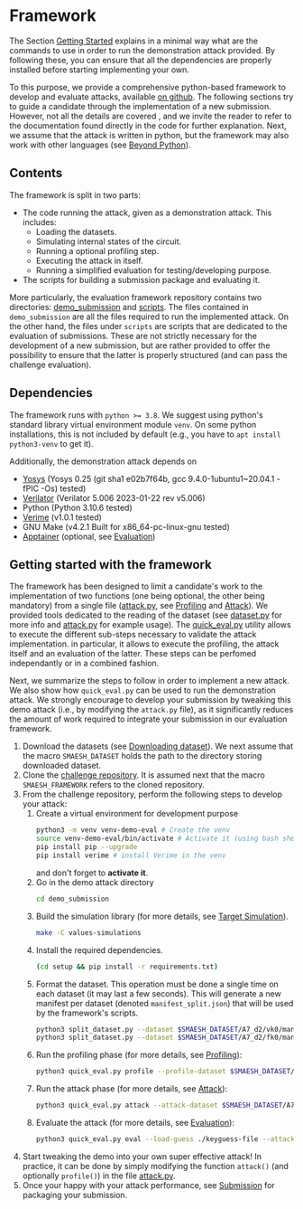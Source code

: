 # Framework
The Section [Getting Started](./getting_started.md) explains in a minimal way
what are the commands to use in order to run the demonstration attack provided.
By following these, you can ensure that all the dependencies are properly
installed before starting implementing your own. 

To this purpose, we provide a comprehensive python-based framework to develop
and evaluate attacks, available [on github](https://github.com/simple-crypto/SMAesH-challenge). The following sections try
to guide a candidate through the implementation of a new submission. However,
not all the details are covered , and we invite the reader to refer to the
documentation found directly in the code for further explanation.  Next, we assume
that the attack is written in python, but the framework may also work with
other languages (see
[Beyond Python](not_python.md)).

## Contents
The framework is split in two parts:

- The code running the attack, given as a demonstration attack.
    This includes:
    * Loading the datasets.
    * Simulating internal states of the circuit.
    * Running a optional profiling step.
    * Executing the attack in itself.
    * Running a simplified evaluation for testing/developing purpose.
- The scripts for building a submission package and evaluating it.

More particularly, the evaluation framework repository contains two
directories:
[demo_submission](https://github.com/simple-crypto/SMAesH-challenge/tree/main/demo_submission)
and
[scripts](https://github.com/simple-crypto/SMAesH-challenge/tree/main/scripts).
The files contained in `demo_submission` are all the files required to run the
implemented attack.  On the other hand, the files under `scripts` are scripts
that are dedicated to the evaluation of submissions. These are not strictly
necessary for the development of a new submission, but are rather provided to
offer the possibility to ensure that the latter is properly structured (and can pass the challenge evaluation).

## Dependencies

The framework runs with `python >= 3.8`. We suggest using python's standard
library virtual environment module `venv`. On some python installations, this
is not included by default (e.g., you have to `apt install python3-venv` to get
it). 

Additionally, the demonstration attack depends on
* [Yosys](https://yosyshq.net/yosys/) (Yosys 0.25 (git sha1 e02b7f64b, gcc 9.4.0-1ubuntu1~20.04.1 -fPIC -Os) tested)
* [Verilator](https://www.veripool.org/verilator/) (Verilator 5.006 2023-01-22 rev v5.006)
* Python (Python 3.10.6 tested)
* [Verime](https://pypi.org/project/verime/) (v1.0.1 tested)
* GNU Make (v4.2.1 Built for x86_64-pc-linux-gnu tested)
* [Apptainer](https://apptainer.org/) (optional, see [Evaluation](./evaluation.md))

## Getting started with the framework

The framework has been designed to limit a candidate's work to the
implementation of two functions (one being optional, the other being mandatory)
from a single file ([attack.py](https://github.com/simple-crypto/SMAesH-challenge/blob/main/demo_submission/attack.py), see [Profiling](profiling.md) and
[Attack](attack.md)). We provided tools dedicated to the reading of the dataset
(see [dataset.py](https://github.com/simple-crypto/SMAesH-challenge/blob/main/demo_submission/dataset.py) for more info and [attack.py](TODO) for example usage).
The [quick_eval.py](https://github.com/simple-crypto/SMAesH-challenge/blob/main/demo_submission/quick_eval.py) utility allows to execute the different sub-steps
necessary to validate the attack implementation. in particular, it allows to
execute the profiling, the attack itself and an evaluation of the latter. These
steps can be perfomed independantly or in a combined fashion. 

Next, we summarize the steps to follow in order to implement a new attack. We
also show how `quick_eval.py` can be used to run the demonstration
attack. We strongly encourage to develop your submission by tweaking this demo
attack (i.e., by modifying the `attack.py` file), as it significantly
reduces the amount of work required to integrate your submission in our evaluation
framework.

1. Download the datasets (see [Downloading
   dataset](getting_started.html#downloading-datasets)). We next assume that
   the macro `SMAESH_DATASET` holds the path to the directory storing
   downloaded dataset.
1. Clone the [challenge repository](https://github.com/simple-crypto/SMAesH-challenge). It is assumed next that the macro
   `SMAESH_FRAMEWORK` refers to the cloned repository.
1. From the challenge repository, perform the following steps to develop your attack:
    1. Create a virtual environment for development purpose
        ```bash
        python3 -m venv venv-demo-eval # Create the venv
        source venv-demo-eval/bin/activate # Activate it (using bash shell)
        pip install pip --upgrade 
        pip install verime # install Verime in the venv
        ```
        and don't forget to **activate it**.
    1. Go in the demo attack directory
        ```bash
        cd demo_submission
        ```
    1. Build the simulation library (for more details, see [Target Simulation](target_simulation.md)). 
        ```bash
        make -C values-simulations 
        ```
    1. Install the required dependencies.
        ```bash
        (cd setup && pip install -r requirements.txt)
        ```
    1. Format the dataset. This operation must be done a single time on each dataset (it may last a few seconds).
        This will generate a new manifest per dataset (denoted `manifest_split.json`) that will be used by the framework's scripts.
        ```bash
        python3 split_dataset.py --dataset $SMAESH_DATASET/A7_d2/vk0/manifest.json 
        python3 split_dataset.py --dataset $SMAESH_DATASET/A7_d2/fk0/manifest.json 
        ```
    1. Run the profiling phase (for more details, see [Profiling](profiling.md)):
        ```bash
        python3 quick_eval.py profile --profile-dataset $SMAESH_DATASET/A7_d2/vk0/manifest_split.json --attack-case A7_d2 --save-profile .
        ```
    1. Run the attack phase (for more details, see [Attack](attack.md)):
        ```bash
        python3 quick_eval.py attack --attack-dataset $SMAESH_DATASET/A7_d2/fk0/manifest_split.json --attack-case A7_d2 --load-profile . --save-guess ./keyguess-file --n-attack-traces 16777216
        ```
    1. Evaluate the attack (for more details, see [Evaluation](evaluation.md)):
        ```bash
        python3 quick_eval.py eval --load-guess ./keyguess-file --attack-case A7_d2 --attack-dataset $SMAESH_DATASET/A7_d2/fk0/manifest_split.json
        ```
1. Start tweaking the demo into your own super effective attack! In practice,
   it can be done by simply modifying the function `attack()` (and optionally
   `profile()`) in the file [attack.py](https://github.com/simple-crypto/SMAesH-challenge/blob/main/demo_submission/attack.py).
1. Once your happy with your attack performance, see [Submission](submission.md) for packaging your submission.

